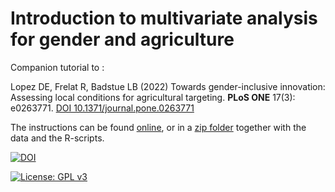 # Introduction to multivariate analysis for gender and agriculture

Companion tutorial to :  

Lopez DE, Frelat R, Badstue LB (2022) Towards gender-inclusive innovation: Assessing local conditions for agricultural targeting. **PLoS ONE** 17(3): e0263771. [DOI 10.1371/journal.pone.0263771](https://doi.org/10.1371/journal.pone.0263771)

The instructions can be found [online](https://rfrelat.github.io/GenderClimate.html), or in a [zip folder](https://github.com/rfrelat/GenderClimate/raw/main/GenderClimateGennovate.zip) together with the data and the R-scripts.  

[![DOI](https://zenodo.org/badge/320605700.svg)](https://zenodo.org/badge/latestdoi/320605700)

[![License: GPL v3](https://img.shields.io/badge/License-GPLv3-blue.svg)](https://www.gnu.org/licenses/gpl-3.0)



